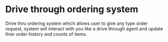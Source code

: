 # Drive through ordering system
Drive thru ordering system which allows user to give any type order request, system will interact with you like a drive through agent and update thier order history and counts of items.

